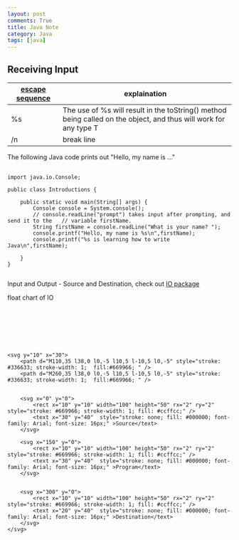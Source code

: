 ```yaml
---
layout: post
comments: True
title: Java Note
category: Java
tags: [java]
---
```



## Receiving Input

|[escape sequence](https://docs.oracle.com/javase/tutorial/java/data/characters.html)| explaination|
---|---
| %s |The use of %s will result in the toString() method being called on the object, and thus will work for any type T
|/n |break line

The following Java code prints out "Hello, my name is ..."

<pre>
	<code>
import java.io.Console;
 
public class Introductions {
  
    public static void main(String[] args) {
        Console console = System.console();
        // console.readLine("prompt") takes input after prompting, and send it to the 	// variable firstName.
        String firstName = console.readLine("What is your name? "); 
        console.printf("Hello, my name is %s\n",firstName);
        console.printf("%s is learning how to write Java\n",firstName);
  
    }
}
	</code>
</pre>


Input and Output - Source and Destination, check out [IO package](http://tutorials.jenkov.com/java-io/overview.html)

float chart of IO
<svg width="100%" height="100">

    <svg y="10" x="30">
        <path d="M110,35 l38,0 l0,-5 l10,5 l-10,5 l0,-5" style="stroke: #336633; stroke-width: 1;  fill:#669966; " />
        <path d="M260,35 l38,0 l0,-5 l10,5 l-10,5 l0,-5" style="stroke: #336633; stroke-width: 1;  fill:#669966; " />


        <svg x="0" y="0">
            <rect x="10" y="10" width="100" height="50" rx="2" ry="2" style="stroke: #669966; stroke-width: 1; fill: #ccffcc;" />
            <text x="30" y="40"  style="stroke: none; fill: #000000; font-family: Arial; font-size: 16px;" >Source</text>
        </svg>

        <svg x="150" y="0">
            <rect x="10" y="10" width="100" height="50" rx="2" ry="2" style="stroke: #669966; stroke-width: 1; fill: #ccffcc;" />
            <text x="30" y="40"  style="stroke: none; fill: #000000; font-family: Arial; font-size: 16px;" >Program</text>
        </svg>


        <svg x="300" y="0">
            <rect x="10" y="10" width="100" height="50" rx="2" ry="2" style="stroke: #669966; stroke-width: 1; fill: #ccffcc;" />
            <text x="20" y="40"  style="stroke: none; fill: #000000; font-family: Arial; font-size: 16px;" >Destination</text>
        </svg>
    </svg>

</svg>